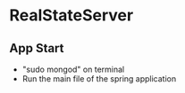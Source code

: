 # RealStateServer

## App Start
- "sudo mongod" on terminal
- Run the main file of the spring application
